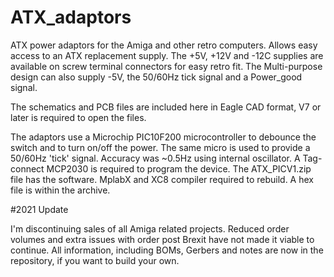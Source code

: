 # ATX_adaptors
ATX power adaptors for the Amiga and other retro computers. Allows easy access to an ATX replacement supply. The +5V, +12V and -12C supplies are available on screw terminal connectors for easy retro fit. The Multi-purpose design can also supply -5V, the 50/60Hz tick signal and a Power_good signal.

The schematics and PCB files are included here in Eagle CAD format, V7 or later is required to open the files.

The adaptors use a Microchip PIC10F200 microcontroller to debounce the switch and to turn on/off the power. The same micro is used to provide a 50/60Hz 'tick' signal. Accuracy was ~0.5Hz using internal oscillator. A Tag-connect MCP2030 is required to program the device. The ATX_PICV1.zip file has the software. MplabX and XC8 compiler required to rebuild. A hex file is within the archive.

#2021 Update

I'm discontinuing sales of all Amiga related projects. Reduced order volumes and extra issues with order post Brexit have not made it viable to continue.
All information, including BOMs, Gerbers and notes are now in the repository, if you want to build your own.
